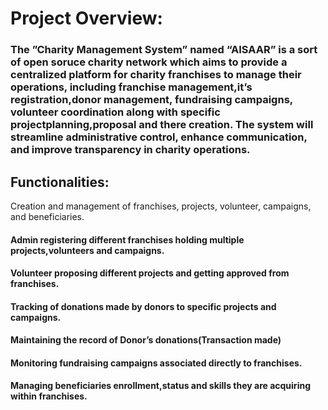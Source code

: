 # Project Overview:
### The ”Charity Management System” named “AISAAR” is a sort of open soruce charity network which aims to provide a centralized platform for charity franchises to manage their operations, including franchise management,it’s registration,donor management, fundraising campaigns, volunteer coordination along with specific projectplanning,proposal and there creation. The system will streamline administrative control, enhance communication, and improve transparency in charity operations.

## Functionalities:

Creation and management of franchises, projects, volunteer, campaigns, and 
beneficiaries.
#### Admin registering different franchises holding multiple projects,volunteers and campaigns.
#### Volunteer proposing different projects and getting approved from franchises.
#### Tracking of donations made by donors to specific projects and campaigns.
#### Maintaining the record of Donor’s donations(Transaction made)
#### Monitoring fundraising campaigns associated directly to franchises.
#### Managing beneficiaries enrollment,status and skills they are acquiring within franchises.